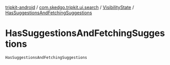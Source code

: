 [tripkit-android](../../index.md) / [com.skedgo.tripkit.ui.search](../index.md) / [VisibilityState](index.md) / [HasSuggestionsAndFetchingSuggestions](./-has-suggestions-and-fetching-suggestions.md)

# HasSuggestionsAndFetchingSuggestions

`HasSuggestionsAndFetchingSuggestions`